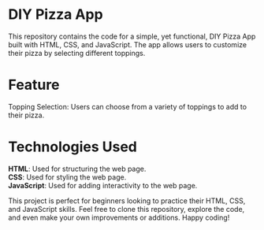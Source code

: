 # DIY Pizza App

This repository contains the code for a simple, yet functional, DIY Pizza App built with HTML, CSS, and JavaScript. The app allows users to customize their pizza by selecting different toppings.

# Feature
Topping Selection: Users can choose from a variety of toppings to add to their pizza.

# Technologies Used
<strong>HTML</strong>: Used for structuring the web page. <br>
<strong>CSS</strong>: Used for styling the web page. <br>
<strong>JavaScript</strong>: Used for adding interactivity to the web page.

This project is perfect for beginners looking to practice their HTML, CSS, and JavaScript skills. Feel free to clone this repository, explore the code, and even make your own improvements or additions. Happy coding! 
